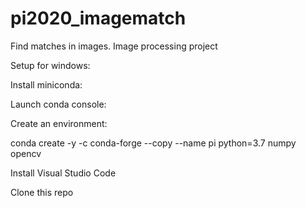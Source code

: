 # pi2020_imagematch
Find matches in images. Image processing project

Setup for windows:

Install miniconda: 

Launch conda console:

Create an environment:

conda create -y -c conda-forge --copy --name pi python=3.7 numpy opencv

Install Visual Studio Code


Clone this repo
